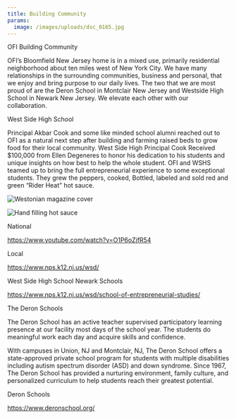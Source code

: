 ```yaml
---
title: Building Community
params:
  image: /images/uploads/dsc_0165.jpg
---
```

OFI Building Community

OFI’s Bloomfield New Jersey home is in a mixed use, primarily residential neighborhood about ten miles west of New York City. We have many relationships in the surrounding communities, business and personal, that we enjoy and bring purpose to our daily lives. The two that we are most proud of are the Deron School in Montclair New Jersey and Westside High School in Newark New Jersey. We elevate each other with our collaboration.

West Side High School

Principal Akbar Cook and some like minded school alumni reached out to OFI as a natural next step after building and farming raised beds to grow food for their local community. West Side High Principal Cook Received $100,000 from Ellen Degeneres to honor his dedication to his students and unique insights on how best to help the whole student. OFI and WSHS teamed up to bring the full entrepreneurial experience to some exceptional students. They grew the peppers, cooked, Bottled, labeled and sold red and green “Rider Heat” hot sauce.

![Westonian magazine cover](/images/uploads/westonian.jpg "Westonian magazine cover")

![Hand filling hot sauce](/images/uploads/dsc_0065-large.jpeg)

National

https://www.youtube.com/watch?v=O1P6oZjfR54

Local

https://www.nps.k12.nj.us/wsd/

West Side High School Newark Schools

https://www.nps.k12.nj.us/wsd/school-of-entrepreneurial-studies/

The Deron Schools

The Deron School has an active teacher supervised participatory learning presence at our facility most days of the school year. The students do meaningful work each day and acquire skills and confidence. 

With campuses in Union, NJ and Montclair, NJ, The Deron School offers a state-approved private school program for students with multiple disabilities including autism spectrum disorder (ASD) and down syndrome. Since 1967, The Deron School has provided a nurturing environment, family culture, and personalized curriculum to help students reach their greatest potential.

Deron Schools

https://www.deronschool.org/
